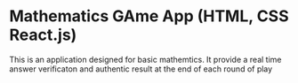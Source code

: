 # Mathematics GAme App (HTML, CSS React.js)
This is an application designed for basic mathemtics. It provide a real time answer verificaton and authentic result at the end of each round of play
